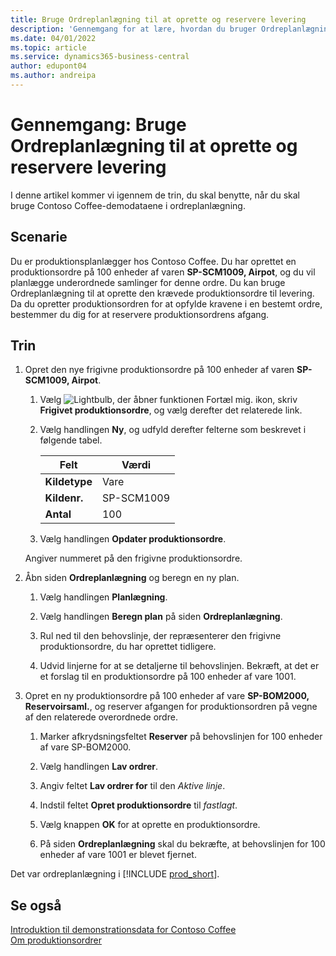 ```yaml
---
title: Bruge Ordreplanlægning til at oprette og reservere levering
description: 'Gennemgang for at lære, hvordan du bruger Ordreplanlægning til at oprette den krævede produktionsordre til levering i Business central.'
ms.date: 04/01/2022
ms.topic: article
ms.service: dynamics365-business-central
author: edupont04
ms.author: andreipa
---
```


# <a name="walkthrough-use-order-planning-to-create-and-reserve-supply"></a>Gennemgang: Bruge Ordreplanlægning til at oprette og reservere levering

I denne artikel kommer vi igennem de trin, du skal benytte, når du skal bruge Contoso Coffee-demodataene i ordreplanlægning.

## <a name="scenario"></a>Scenarie

Du er produktionsplanlægger hos Contoso Coffee. Du har oprettet en produktionsordre på 100 enheder af varen **SP-SCM1009, Airpot**, og du vil planlægge underordnede samlinger for denne ordre. Du kan bruge Ordreplanlægning til at oprette den krævede produktionsordre til levering. Da du opretter produktionsordren for at opfylde kravene i en bestemt ordre, bestemmer du dig for at reservere produktionsordrens afgang.  

## <a name="steps"></a>Trin

1. Opret den nye frigivne produktionsordre på 100 enheder af varen **SP-SCM1009, Airpot**.

    1. Vælg ![Lightbulb, der åbner funktionen Fortæl mig.](../../media/ui-search/search_small.png "Fortæl mig, hvad du vil foretage dig") ikon, skriv **Frigivet produktionsordre**, og vælg derefter det relaterede link.  

    2. Vælg handlingen **Ny**, og udfyld derefter felterne som beskrevet i følgende tabel.  

        |Felt  |Værdi  |
        |---------|---------|
        |**Kildetype** |Vare|
        |**Kildenr.** |SP-SCM1009|
        |**Antal** |100|
    3. Vælg handlingen **Opdater produktionsordre**.  

    Angiver nummeret på den frigivne produktionsordre.

2. Åbn siden **Ordreplanlægning** og beregn en ny plan.

    1. Vælg handlingen **Planlægning**.  

    2. Vælg handlingen **Beregn plan** på siden **Ordreplanlægning**.  

    3. Rul ned til den behovslinje, der repræsenterer den frigivne produktionsordre, du har oprettet tidligere.  

    4. Udvid linjerne for at se detaljerne til behovslinjen. Bekræft, at det er et forslag til en produktionsordre på 100 enheder af vare 1001.  

3. Opret en ny produktionsordre på 100 enheder af vare **SP-BOM2000, Reservoirsaml.**, og reserver afgangen for produktionsordren på vegne af den relaterede overordnede ordre.  

    1. Marker afkrydsningsfeltet **Reserver** på behovslinjen for 100 enheder af vare SP-BOM2000.

    2. Vælg handlingen **Lav ordrer**.  

    3. Angiv feltet **Lav ordrer for** til den *Aktive linje*.  

    4. Indstil feltet **Opret produktionsordre** til *fastlagt*.

    5. Vælg knappen **OK** for at oprette en produktionsordre.

    6. På siden **Ordreplanlægning** skal du bekræfte, at behovslinjen for 100 enheder af vare 1001 er blevet fjernet.

Det var ordreplanlægning i [!INCLUDE [prod_short](../../includes/prod_short.md)].  

## <a name="see-also"></a>Se også

[Introduktion til demonstrationsdata for Contoso Coffee](../contoso-coffee-intro.md)  
[Om produktionsordrer](../../production-about-production-orders.md)  
